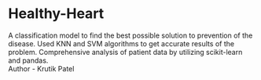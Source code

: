 # Healthy-Heart
A classification model to find the best possible solution to prevention of the disease. Used KNN and SVM algorithms to get accurate results of the problem. Comprehensive analysis of patient data by utilizing scikit-learn and pandas.
<br>
Author - Krutik Patel